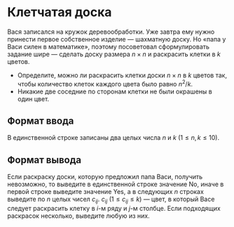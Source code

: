 # Клетчатая доска

Вася записался на кружок деревообработки. Уже завтра ему нужно принести первое собственное изделие — шахматную доску. Но «папа у Васи силен в математике», поэтому посоветовал сформулировать задание шире — сделать доску размера  $n × n$ и раскрасить клетки в  $k$ цветов.

* Определите, можно ли раскрасить клетки доски $n × n$ в $k$ цветов так, чтобы количество клеток каждого цвета было равно $n^2/k$.
* Никакие две соседние по сторонам клетки не были окрашены в один цвет.

## Формат ввода

В единственной строке записаны два целых числа $n$ и $k$ $(1 ≤ n, k ≤ 10)$.

## Формат вывода

Если раскраску доски, которую предложил папа Васи, получить невозможно, то выведите в единственной строке значение No, иначе в первой строке выведите значение Yes, а в следующих $n$ строках выведите по $n$ целых чисел $c_{ij}$. $c_{ij}$ $(1 ≤ c_{ij} ≤ k)$ — цвет, в который Васе следует раскрасить клетку в $i$-м ряду и $j$-м столбце.
Если подходящих раскрасок несколько, выведите любую из них.
